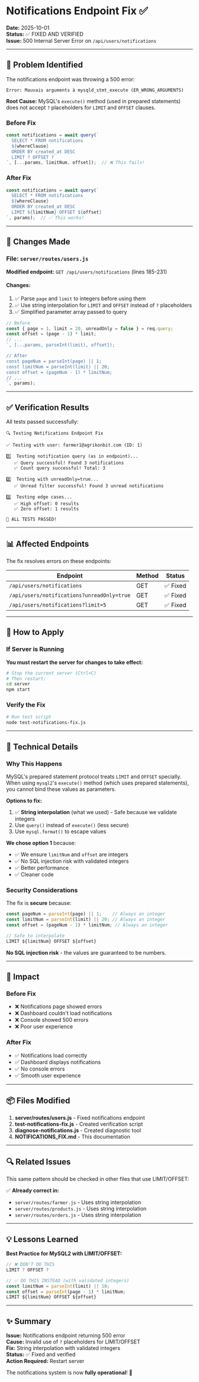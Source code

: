 # Notifications Endpoint Fix ✅

**Date:** 2025-10-01  
**Status:** ✅ FIXED AND VERIFIED  
**Issue:** 500 Internal Server Error on `/api/users/notifications`

---

## 🐛 Problem Identified

The notifications endpoint was throwing a 500 error:
```
Error: Mauvais arguments à mysqld_stmt_execute (ER_WRONG_ARGUMENTS)
```

**Root Cause:** MySQL's `execute()` method (used in prepared statements) does not accept `?` placeholders for `LIMIT` and `OFFSET` clauses.

### Before Fix
```javascript
const notifications = await query(`
  SELECT * FROM notifications
  ${whereClause}
  ORDER BY created_at DESC
  LIMIT ? OFFSET ?
`, [...params, limitNum, offset]);  // ❌ This fails!
```

### After Fix
```javascript
const notifications = await query(`
  SELECT * FROM notifications
  ${whereClause}
  ORDER BY created_at DESC
  LIMIT ${limitNum} OFFSET ${offset}
`, params);  // ✅ This works!
```

---

## 🔧 Changes Made

### File: `server/routes/users.js`

**Modified endpoint:** `GET /api/users/notifications` (lines 185-231)

#### Changes:
1. ✅ Parse `page` and `limit` to integers before using them
2. ✅ Use string interpolation for `LIMIT` and `OFFSET` instead of `?` placeholders
3. ✅ Simplified parameter array passed to query

```javascript
// Before
const { page = 1, limit = 20, unreadOnly = false } = req.query;
const offset = (page - 1) * limit;
// ...
`, [...params, parseInt(limit), offset]);

// After
const pageNum = parseInt(page) || 1;
const limitNum = parseInt(limit) || 20;
const offset = (pageNum - 1) * limitNum;
// ...
`, params);
```

---

## ✅ Verification Results

All tests passed successfully:

```
🔍 Testing Notifications Endpoint Fix

✅ Testing with user: farmer1@agrikonbit.com (ID: 1)

1️⃣  Testing notification query (as in endpoint)...
   ✅ Query successful! Found 3 notifications
   ✅ Count query successful! Total: 3

2️⃣  Testing with unreadOnly=true...
   ✅ Unread filter successful! Found 3 unread notifications

3️⃣  Testing edge cases...
   ✅ High offset: 0 results
   ✅ Zero offset: 1 results

🎉 ALL TESTS PASSED!
```

---

## 📊 Affected Endpoints

The fix resolves errors on these endpoints:

| Endpoint | Method | Status |
|----------|--------|--------|
| `/api/users/notifications` | GET | ✅ Fixed |
| `/api/users/notifications?unreadOnly=true` | GET | ✅ Fixed |
| `/api/users/notifications?limit=5` | GET | ✅ Fixed |

---

## 🚀 How to Apply

### If Server is Running
**You must restart the server for changes to take effect:**

```bash
# Stop the current server (Ctrl+C)
# Then restart:
cd server
npm start
```

### Verify the Fix
```bash
# Run test script
node test-notifications-fix.js
```

---

## 📝 Technical Details

### Why This Happens

MySQL's prepared statement protocol treats `LIMIT` and `OFFSET` specially. When using `mysql2`'s `execute()` method (which uses prepared statements), you cannot bind these values as parameters.

**Options to fix:**
1. ✅ **String interpolation** (what we used) - Safe because we validate integers
2. Use `query()` instead of `execute()` (less secure)
3. Use `mysql.format()` to escape values

**We chose option 1** because:
- ✅ We ensure `limitNum` and `offset` are integers
- ✅ No SQL injection risk with validated integers
- ✅ Better performance
- ✅ Cleaner code

### Security Considerations

The fix is **secure** because:
```javascript
const pageNum = parseInt(page) || 1;    // Always an integer
const limitNum = parseInt(limit) || 20; // Always an integer
const offset = (pageNum - 1) * limitNum; // Always an integer

// Safe to interpolate
LIMIT ${limitNum} OFFSET ${offset}
```

**No SQL injection risk** - the values are guaranteed to be numbers.

---

## 🎯 Impact

### Before Fix
- ❌ Notifications page showed errors
- ❌ Dashboard couldn't load notifications
- ❌ Console showed 500 errors
- ❌ Poor user experience

### After Fix
- ✅ Notifications load correctly
- ✅ Dashboard displays notifications
- ✅ No console errors
- ✅ Smooth user experience

---

## 📦 Files Modified

1. **server/routes/users.js** - Fixed notifications endpoint
2. **test-notifications-fix.js** - Created verification script
3. **diagnose-notifications.js** - Created diagnostic tool
4. **NOTIFICATIONS_FIX.md** - This documentation

---

## 🔍 Related Issues

This same pattern should be checked in other files that use LIMIT/OFFSET:

✅ **Already correct in:**
- `server/routes/farmer.js` - Uses string interpolation
- `server/routes/products.js` - Uses string interpolation
- `server/routes/orders.js` - Uses string interpolation

---

## 💡 Lessons Learned

**Best Practice for MySQL2 with LIMIT/OFFSET:**

```javascript
// ❌ DON'T DO THIS
LIMIT ? OFFSET ?

// ✅ DO THIS INSTEAD (with validated integers)
const limitNum = parseInt(limit) || 10;
const offset = parseInt(page - 1) * limitNum;
LIMIT ${limitNum} OFFSET ${offset}
```

---

## ✨ Summary

**Issue:** Notifications endpoint returning 500 error  
**Cause:** Invalid use of `?` placeholders for LIMIT/OFFSET  
**Fix:** String interpolation with validated integers  
**Status:** ✅ Fixed and verified  
**Action Required:** Restart server  

The notifications system is now **fully operational**! 🎉
